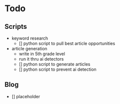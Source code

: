 # Todo

## Scripts
- keyword research
    - [] python script to pull best article opportunities
- article generation
    - write in 5th grade level
    - run it thru ai detectors
    - [] python script to generate articles
    - [] python script to prevent ai detection


## Blog
- [] placeholder